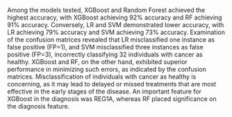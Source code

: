 Among the models tested, XGBoost and Random Forest achieved the highest accuracy, with XGBoost achieving 92% accuracy and RF achieving 91% accuracy. Conversely, LR and SVM demonstrated lower accuracy, with LR achieving 79% accuracy and SVM achieving 73% accuracy. Examination of the confusion matrices revealed that LR misclassified one instance as false positive (FP=1), and SVM misclassified three instances as false positive (FP=3), incorrectly classifying
32
individuals with cancer as healthy. XGBoost and RF, on the other hand, exhibited superior performance in minimizing such errors, as indicated by the confusion matrices. Misclassification of individuals with cancer as healthy is concerning, as it may lead to delayed or missed treatments that are most effective in the early stages of the disease. An important feature for XGBoost in the diagnosis was REG1A, whereas RF placed significance on the diagnosis feature.
